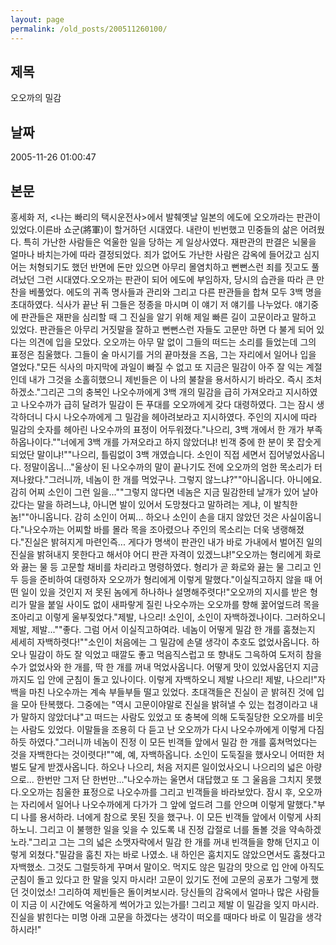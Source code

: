 ```yaml
---
layout: page
permalink: /old_posts/200511260100/
---
```


## 제목
오오까의 밀감

## 날짜
2005-11-26 01:00:47

## 본문
홍세화 저, <나는 빠리의 택시운전사>에서 발췌옛날 일본의 에도에 오오까라는 판관이 있었다.이른바 쇼군(將軍)이 할거하던 시대였다. 내란이 빈번했고 민중들의 삶은 어려웠다. 특히 가난한 사람들은 억울한 일을 당하는 게 일상사였다. 재판관의 판결은 뇌물을 얼마나 바치는가에 따라 결정되었다. 죄가 없어도 가난한 사람은 감옥에 들어갔고 심지어는 처형되기도 했던 반면에 돈만 있으면 아무리 몰염치하고 뻔뻔스런 죄를 짓고도 풀려났던 그런 시대였다.오오까는 판관이 되어 에도에 부임하자, 당시의 습관을 따라 큰 만찬을 베풀었다. 에도의 귀족 명사들과 관리와 그리고 다른 판관들을 합쳐 모두 3백 명을 초대하였다. 식사가 끝난 뒤 그들은 정종을 마시며 이 얘기 저 얘기를 나누었다. 얘기중에 판관들은 재판을 심리할 때 그 진실을 알기 위해 제일 빠른 길이 고문이라고 말하고 있었다. 판관들은 아무리 거짓말을 잘하고 뻔뻔스런 자들도 고문만 하면 다 불게 되어 있다는 의견에 입을 모았다. 오오까는 아무 말 없이 그들의 떠드는 소리를 들었는데 그의 표정은 침울했다. 그들이 술 마시기를 거의 끝마쳤을 즈음, 그는 자리에서 일어나 입을 열었다."모든 식사의 마지막에 과일이 빠질 수 없고 또 지금은 밀감이 아주 잘 익는 계절인데 내가 그것을 소홀히했으니 제빈들은 이 나의 불찰을 용서하시기 바라오. 즉시 조처하겠소."그리곤 그의 충복인 나오수까에게 3백 개의 밀감을 급히 가져오라고 지시하였고 나오수까가 급히 달려가 밀감이 든 푸대를 오오까에게 갖다 대령하였다. 그는 잠시 생각하더니 다시 나오수까에게 그 밀감을 헤아려보라고 지시하였다. 주인의 지시에 따라 밀감의 숫자를 헤아린 나오수까의 표정이 어두워졌다."나으리, 3백 개에서 한 개가 부족하옵나이다.""너에게 3백 개를 가져오라고 하지 않았더냐! 빈객 중에 한 분이 못 잡숫게 되었단 말이냐!""나으리, 틀림없이 3백 개였습니다. 소인이 직접 세면서 집어넣었사옵니다. 정말이옵니..."울상이 된 나오수까의 말이 끝나기도 전에 오오까의 엄한 목소리가 터져나왔다."그러니까, 네놈이 한 개를 먹었구나. 그렇지 않느냐?""아니옵니다. 아니에요. 감히 어찌 소인이 그런 일을...""그렇지 않다면 네놈은 지금 밀감한테 날개가 있어 날아갔다는 말을 하려느냐, 아니면 발이 있어서 도망쳤다고 말하려는 게냐, 이 발칙한 놈!""아니옵니다. 감히 소인이 어찌... 하오나 소인이 손을 대지 않았던 것은 사실이옵니다."나오수까는 어찌할 바를 몰라 목을 조아렸으나 주인의 목소리는 더욱 냉랭해졌다."진실은 밝혀지게 마련인즉... 게다가 명색이 판관인 내가 바로 가내에서 벌어진 일의 진실을 밝혀내지 못한다고 해서야 어디 판관 자격이 있겠느냐!"오오까는 형리에게 화로와 끓는 물 등 고문할 채비를 차리라고 명령하였다. 형리가 곧 화로와 끓는 물 그리고 인두 등을 준비하여 대령하자 오오까가 형리에게 이렇게 말했다."이실직고하지 않을 때 어떤 일이 있을 것인지 저 못된 놈에게 하나하나 설명해주렷다!"오오까의 지시를 받은 형리가 말을 붙일 사이도 없이 새파랗게 질린 나오수까는 오오까를 향해 꿇어엎드려 목을 조아리고 이렇게 울부짖었다."제발, 나으리! 소인이, 소인이 자백하겠나이다. 그러하오니 제발, 제발...""좋다. 그럼 어서 이실직고하여라. 네놈이 어떻게 밀감 한 개를 훔쳤는지 세세히 자백하렷다!""소인이 처음에는 그 밀감에 손댈 생각이 추호도 없었사옵니다. 하오나 밀감이 하도 잘 익었고 때깔도 좋고 먹음직스럽고 또 향내도 그윽하여 도저히 참을 수가 없었사와 한 개를, 딱 한 개를 꺼내 먹었사옵니다. 어떻게 맛이 있었사옵던지 지금까지도 입 안에 군침이 돌고 있나이다. 이렇게 자백하오니 제발 나으리! 제발, 나으리!"자백을 마친 나오수까는 계속 부들부들 떨고 있었다. 초대객들은 진실이 곧 밝혀진 것에 입을 모아 탄복했다. 그중에는 "역시 고문이야말로 진실을 밝혀낼 수 있는 첩경이라고 내가 말하지 않았더냐"고 떠드는 사람도 있었고 또 충복에 의해 도둑질당한 오오까를 비웃는 사람도 있었다. 이말들을 조용히 다 듣고 난 오오까가 다시 나오수까에게 이렇게 다짐하듯 하였다."그러니까 네놈이 진정 이 모든 빈객들 앞에서 밀감 한 개를 훔쳐먹었다는 것을 자백한다는 것이렷다!""예, 예, 자백하옵니다. 소인이 도둑질을 했사오니 어떠한 처벌도 달게 받겠사옵니다. 하오나 나으리, 처음 저지른 일이었사오니 나으리의 넓은 아량으로... 한번만 그저 단 한번만..."나오수까는 울면서 대답했고 또 그 울음을 그치지 못했다.오오까는 침울한 표정으로 나오수까를 그리고 빈객들을 바라보았다. 잠시 후, 오오까는 자리에서 일어나 나오수까에게 다가가 그 앞에 엎드려 그를 안으며 이렇게 말했다."부디 나를 용서하라. 너에게 참으로 못된 짓을 했구나. 이 모든 빈객들 앞에서 이렇게 사죄하노니. 그리고 이 불행한 일을 잊을 수 있도록 내 진정 갑절로 너를 돌볼 것을 약속하겠노라."그리고 그는 그의 넓은 소맷자락에서 밀감 한 개를 꺼내 빈객들을 향해 던지고 이렇게 외쳤다."밀감을 훔친 자는 바로 나였소. 내 하인은 훔치지도 않았으면서도 훔쳤다고 자백했소. 그것도 그럴듯하게 꾸며서 말이오. 먹지도 않은 밀감의 맛으로 입 안에 아직도 군침이 돌고 있다고 한 말을 잊지 마시라! 고문이 있기도 전에 고문의 공포가 그렇게 했던 것이었소! 그리하여 제빈들은 돌이켜보시라. 당신들의 감옥에서 얼마나 많은 사람들이 지금 이 시간에도 억울하게 썩어가고 있는가를! 그리고 제발 이 밀감을 잊지 마시라. 진실을 밝힌다는 미명 아래 고문을 하겠다는 생각이 떠오를 때마다 바로 이 밀감을 생각하시라!"